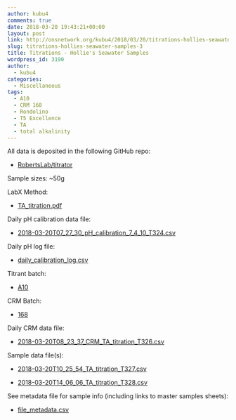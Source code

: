 ```yaml
---
author: kubu4
comments: true
date: 2018-03-20 19:43:21+00:00
layout: post
link: http://onsnetwork.org/kubu4/2018/03/20/titrations-hollies-seawater-samples-3/
slug: titrations-hollies-seawater-samples-3
title: Titrations - Hollie's Seawater Samples
wordpress_id: 3190
author:
  - kubu4
categories:
  - Miscellaneous
tags:
  - A10
  - CRM 168
  - Rondolino
  - T5 Excellence
  - TA
  - total alkalinity
---
```


All data is deposited in the following GitHub repo:





  * [RobertsLab/titrator](https://github.com/RobertsLab/titrator)



Sample sizes: ~50g

LabX Method:



  * [TA_titration.pdf](https://github.com/RobertsLab/titrator/blob/master/LabX_method_files/TA_titration.pdf)



Daily pH calibration data file:



  * [2018-03-20T07_27_30_pH_calibration_7_4_10_T324.csv
](https://github.com/RobertsLab/titrator/raw/master/data/cal_data/2018-03-20T07_27_30_pH_calibration_7_4_10_T324.csv)



Daily pH log file:



  * [daily_calibration_log.csv](https://github.com/RobertsLab/titrator/blob/master/data/cal_data/daily_calibration_log.csv)



Titrant batch:



  * [A10](https://github.com/RobertsLab/titrator/blob/master/data/acid_certifications/Batch_A10_CoA.pdf)



CRM Batch:



  * [168](https://github.com/RobertsLab/titrator/blob/master/data/crm_certifications/Batch168.pdf)



Daily CRM data file:



  * [2018-03-20T08_23_37_CRM_TA_titration_T326.csv
](https://github.com/RobertsLab/titrator/raw/master/data/titration_data/crm_data/2018-03-20T08_23_37_CRM_TA_titration_T326.csv)



Sample data file(s):



  * [2018-03-20T10_25_54_TA_titration_T327.csv
](https://github.com/RobertsLab/titrator/raw/master/data/titration_data/sample_data/2018-03-20T10_25_54_TA_titration_T327.csv)



  * [2018-03-20T14_06_06_TA_titration_T328.csv
](https://github.com/RobertsLab/titrator/raw/master/data/titration_data/sample_data/2018-03-20T14_06_06_TA_titration_T328.csv)






See metadata file for sample info (including links to master samples sheets):





  * [file_metadata.csv](https://github.com/RobertsLab/titrator/blob/master/data/titration_data/sample_data/file_metadata.csv)



